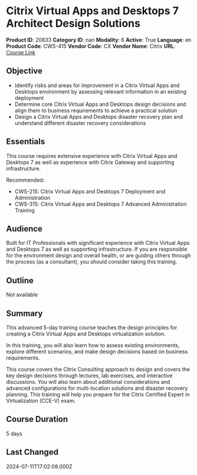 # Citrix Virtual Apps and Desktops 7 Architect Design Solutions

**Product ID**: 20833
**Category ID**: nan
**Modality**: 6
**Active**: True
**Language**: en
**Product Code**: CWS-415
**Vendor Code**: CX
**Vendor Name**: Citrix
**URL**: [Course Link](https://www.fastlaneus.com/course/citrix-cws-415)

## Objective
- Identify risks and areas for improvement in a Citrix Virtual Apps and Desktops environment by assessing relevant information in an existing deployment
- Determine core Citrix Virtual Apps and Desktops design decisions and align them to business requirements to achieve a practical solution
- Design a Citrix Virtual Apps and Desktops disaster recovery plan and understand different disaster recovery considerations

## Essentials
This course requires extensive experience with Citrix Virtual Apps and Desktops 7 as well as experience with Citrix Gateway and supporting infrastructure.

Recommended:



- CWS-215: Citrix Virtual Apps and Desktops 7 Deployment and Administration
- CWS-315: Citrix Virtual Apps and Desktops 7 Advanced Administration Training

## Audience
Built for IT Professionals with significant experience with Citrix Virtual Apps and Desktops 7 as well as supporting infrastructure. If you are responsible for the environment design and overall health, or are guiding others through the process (as a consultant), you should consider taking this training.

## Outline
Not available

## Summary
This advanced 5-day training course teaches the design principles for creating a Citrix Virtual Apps and Desktops virtualization solution. 
 
In this training, you will also learn how to assess existing environments, explore different scenarios, and make design decisions based on business requirements. 
 
This course covers the Citrix Consulting approach to design and covers the key design decisions through lectures, lab exercises, and interactive discussions. You will also learn about additional considerations and  advanced configurations for multi-location solutions and disaster recovery planning. This training will help  you prepare for the Citrix Certified Expert in Virtualization (CCE-V) exam.

## Course Duration
5 days

## Last Changed
2024-07-11T17:02:08.000Z
